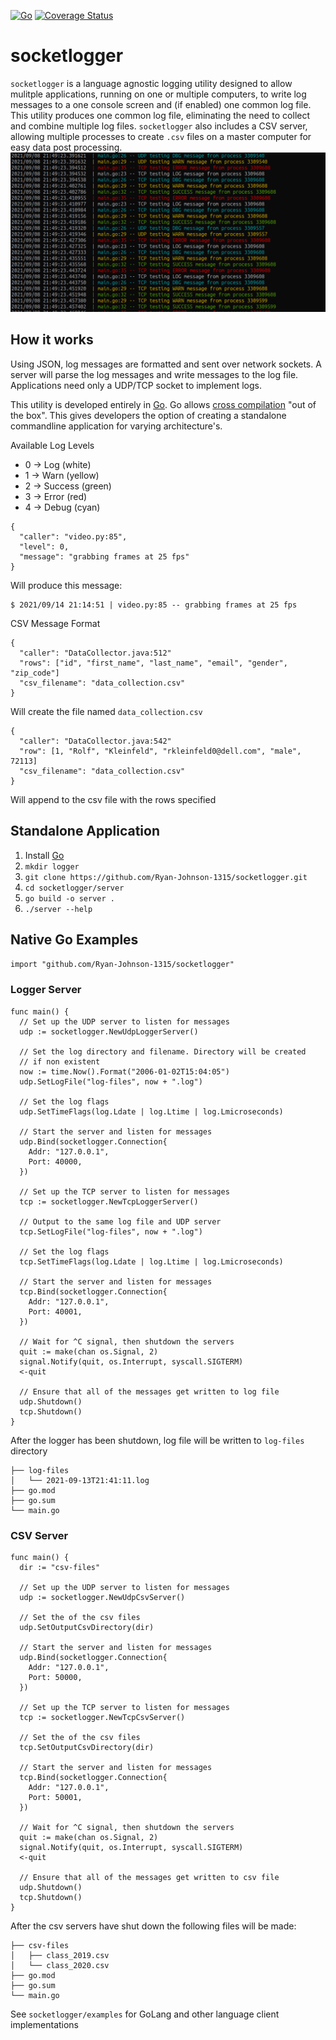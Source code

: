 [![Go](https://github.com/Ryan-Johnson-1315/socketlogger/actions/workflows/go.yml/badge.svg)](https://github.com/Ryan-Johnson-1315/socketlogger/actions/workflows/go.yml)
[![Coverage Status](https://coveralls.io/repos/github/Ryan-Johnson-1315/socketlogger/badge.svg?branch=master)](https://coveralls.io/github/Ryan-Johnson-1315/socketlogger?branch=master)
# socketlogger
`socketlogger` is a language agnostic logging utility designed to allow mulitple applications, running on one or multiple computers, to write log messages to a one console screen and (if enabled) one common log file. This utility produces one common log file, eliminating the need to collect and combine multiple log files. `socketlogger` also includes a CSV server, allowing multiple processes to create `.csv` files on a master computer for easy data post processing.
![example output](./.assets/example_output.png)

## How it works
Using JSON, log messages are formatted and sent over network sockets. A server will parse the log messages and write messages to the log file. Applications need only a UDP/TCP socket to implement logs.

This utility is developed entirely in [Go](https://golang.org/). Go allows [cross compilation](https://opensource.com/article/21/1/go-cross-compiling) "out of the box". This gives developers the option of creating a standalone commandline application for varying architecture's.

Available Log Levels
- 0 -> Log (white)
- 1 -> Warn (yellow)
- 2 -> Success (green)
- 3 -> Error (red)
- 4 -> Debug (cyan)

```
{
  "caller": "video.py:85",
  "level": 0,
  "message": "grabbing frames at 25 fps"
}
```
Will produce this message:
```
$ 2021/09/14 21:14:51 | video.py:85 -- grabbing frames at 25 fps
```

CSV Message Format

```
{
  "caller": "DataCollector.java:512"
  "rows": ["id", "first_name", "last_name", "email", "gender", "zip_code"]
  "csv_filename": "data_collection.csv"
}
```
Will create the file named `data_collection.csv`
```
{
  "caller": "DataCollector.java:542"
  "row": [1, "Rolf", "Kleinfeld", "rkleinfeld0@dell.com", "male", 72113]
  "csv_filename": "data_collection.csv"
}
```
Will append to the csv file with the rows specified
## Standalone Application
1. Install [Go](https://golang.org/dl/)
2. `mkdir logger`
3. `git clone https://github.com/Ryan-Johnson-1315/socketlogger.git`
4. `cd socketlogger/server`
5. `go build -o server .`
6. `./server --help`


## Native Go Examples
`import "github.com/Ryan-Johnson-1315/socketlogger"`

### Logger Server
```
func main() {
  // Set up the UDP server to listen for messages
  udp := socketlogger.NewUdpLoggerServer()

  // Set the log directory and filename. Directory will be created
  // if non existent
  now := time.Now().Format("2006-01-02T15:04:05")
  udp.SetLogFile("log-files", now + ".log")

  // Set the log flags
  udp.SetTimeFlags(log.Ldate | log.Ltime | log.Lmicroseconds)

  // Start the server and listen for messages
  udp.Bind(socketlogger.Connection{
    Addr: "127.0.0.1",
    Port: 40000,
  })

  // Set up the TCP server to listen for messages
  tcp := socketlogger.NewTcpLoggerServer()

  // Output to the same log file and UDP server
  tcp.SetLogFile("log-files", now + ".log")

  // Set the log flags
  tcp.SetTimeFlags(log.Ldate | log.Ltime | log.Lmicroseconds)

  // Start the server and listen for messages
  tcp.Bind(socketlogger.Connection{
    Addr: "127.0.0.1",
    Port: 40001,
  })

  // Wait for ^C signal, then shutdown the servers
  quit := make(chan os.Signal, 2)
  signal.Notify(quit, os.Interrupt, syscall.SIGTERM)
  <-quit

  // Ensure that all of the messages get written to log file
  udp.Shutdown()
  tcp.Shutdown()
}
```
After the logger has been shutdown, log file will be written to `log-files` directory
```
├── log-files
│   └── 2021-09-13T21:41:11.log
├── go.mod
├── go.sum
└── main.go
```
### CSV Server
```
func main() {
  dir := "csv-files"

  // Set up the UDP server to listen for messages
  udp := socketlogger.NewUdpCsvServer()

  // Set the of the csv files 
  udp.SetOutputCsvDirectory(dir)

  // Start the server and listen for messages
  udp.Bind(socketlogger.Connection{
    Addr: "127.0.0.1",
    Port: 50000,
  })

  // Set up the TCP server to listen for messages
  tcp := socketlogger.NewTcpCsvServer()

  // Set the of the csv files 
  tcp.SetOutputCsvDirectory(dir)

  // Start the server and listen for messages
  tcp.Bind(socketlogger.Connection{
    Addr: "127.0.0.1",
    Port: 50001,
  })

  // Wait for ^C signal, then shutdown the servers
  quit := make(chan os.Signal, 2)
  signal.Notify(quit, os.Interrupt, syscall.SIGTERM)
  <-quit

  // Ensure that all of the messages get written to csv file
  udp.Shutdown()
  tcp.Shutdown()
}
```
After the csv servers have shut down the following files will be made:
```
├── csv-files
│   ├── class_2019.csv
│   └── class_2020.csv
├── go.mod
├── go.sum
└── main.go
```

See `socketlogger/examples` for GoLang and other language client implementations